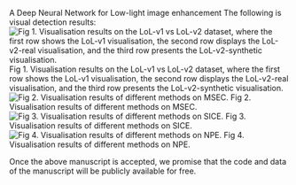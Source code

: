 A Deep Neural Network for Low-light image enhancement
The following is visual detection results:
![Fig 1. Visualisation results on the LoL-v1 vs LoL-v2 dataset, where the first row shows the LoL-v1 visualisation, the second row displays the LoL-v2-real visualisation, and the third row presents the LoL-v2-synthetic visualisation.](https://github.com/fzj-csust/FT-LLIE/blob/master/demo1.jpg)
Fig 1. Visualisation results on the LoL-v1 vs LoL-v2 dataset, where the first row shows the LoL-v1 visualisation, the second row displays the LoL-v2-real visualisation, and the third row presents the LoL-v2-synthetic visualisation.
![Fig 2. Visualisation results of different methods on MSEC.](https://github.com/fzj-csust/FT-LLIE/blob/master/demo2.jpg)
Fig 2. Visualisation results of different methods on MSEC.
![Fig 3. Visualisation results of different methods on SICE.](https://github.com/fzj-csust/FT-LLIE/blob/master/demo3.jpg)
Fig 3. Visualisation results of different methods on SICE.
![Fig 4. Visualisation results of different methods on NPE.](https://github.com/fzj-csust/FT-LLIE/blob/master/demo4.jpg)
Fig 4. Visualisation results of different methods on NPE.


Once the above manuscript is accepted, we promise that the code and data of the manuscript will be publicly available for free.
